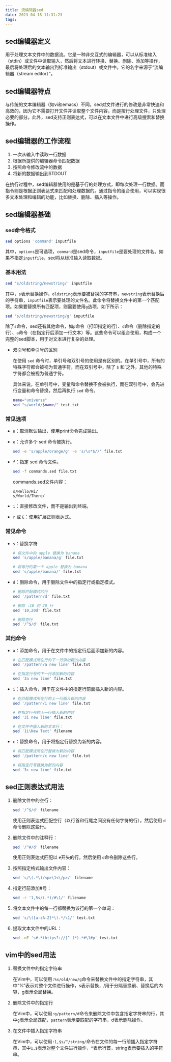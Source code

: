 ```yaml
---
title: 流编辑器sed
date: 2023-04-18 11:31:23
tags:
---
```


## sed编辑器定义

用于处理文本文件中的数据流。它是一种非交互式的编辑器，可以从标准输入（stdin）或文件中读取输入，然后将文本进行转换、替换、删除、添加等操作，最后将处理后的文本输出到标准输出（stdout）或文件中。它的名字来源于“流编辑器（stream editor）”。

## sed编辑器特点

与传统的文本编辑器（如vi和emacs）不同，sed对文件进行的修改是非常快速和高效的，因为它不需要打开文件并读取整个文件内容，而是按行处理文件，只处理必要的部分。此外，sed支持正则表达式，可以在文本文件中进行高级搜索和替换操作。

## sed编辑器的工作流程

1. 一次从输入中读取一行数据
2. 根据所提供的编辑器命令匹配数据
3. 按照命令修改流中的数据
4. 将新的数据输出到STDOUT

在执行过程中，sed编辑器使用的是基于行的处理方式，即每次处理一行数据。而指令则是根据正则表达式来匹配和处理数据的。通过指令的组合使用，可以实现很多文本处理和编辑的功能，比如替换、删除、插入等操作。

## sed编辑器基础

### sed命令格式

```bash
sed options 'command' inputfile
```

其中，`options`是可选项，`command`是sed命令，`inputfile`是要处理的文件名。如果不指定`inputfile`，sed将从标准输入读取数据。

### 基本用法

```bash
sed 's/oldstring/newstring/' inputfile
```

其中，`s`表示替换操作，`oldstring`表示要被替换的字符串，`newstring`表示替换后的字符串，`inputfile`表示要处理的文件名。此命令将替换文件中的第一个匹配项。如果要替换所有匹配项，则需要使用`g`选项，如下所示：

```bash
sed 's/oldstring/newstring/g' inputfile
```

除了`s`命令，sed还有其他命令，如`p`命令（打印指定的行）、`d`命令（删除指定的行）、`a`命令（在指定行后添加一行文本）等。这些命令可以组合使用，构成一个完整的sed脚本，用于对文本进行复杂的处理。

- 双引号和单引号的区别

    在使用 `sed` 命令时，单引号和双引号的使用是有区别的。在单引号中，所有的特殊字符都会被视为普通字符，而在双引号中，除了 `$` 和`之外，其他的特殊字符都会被视为普通字符。

    具体来说，在单引号中，变量和命令替换不会被执行，而在双引号中，会先进行变量和命令替换，然后再执行 `sed` 命令。

    ```bash
    name="universe"
    sed "s/world/$name/" test.txt
    ```

### 常见选项

- `n`：取消默认输出，使用print命令完成输出。
- `e`：允许多个 sed 命令被执行。

    ```bash
    sed -e 's/apple/orange/g' -e 's/\s*$//' file.txt
    ```

- `f`：指定 sed 命令文件。

    ```bash
    sed -f commands.sed file.txt
    ```

    commands.sed文件内容：

    ```text
    s/Hello/Hi/
    s/World/There/
    ```

- `i`：直接修改文件，而不是输出到终端。
- `r` 或 `E`：使用扩展正则表达式。

### 常见命令

- `s`：替换字符

    ```bash
    # 将文件中的 apple 替换为 banana
    sed 's/apple/banana/g' file.txt
    
    # 将每行的第一个 apple 替换为 banana
    sed 's/apple/banana/' file.txt
    ```

- `d`：删除命令，用于删除文件中的指定行或指定模式。

    ```bash
    # 删除匹配模式的行
    sed '/pattern/d' file.txt
    
    # 删除 :10 到 20 行
    sed '10,20d' file.txt
    
    # 删除空行
    sed '/^$/d' file.txt
    ```

### 其他命令

- `a`：添加命令，用于在文件中的指定行后面添加新的内容。

    ```bash
    # 在匹配模式所在行的下一行添加新的内容
    sed '/pattern/a new line' file.txt
    
    # 在指定行号的下一行添加新的内容
    sed '3a new line' file.txt
    ```

- `i`：插入命令，用于在文件中的指定行前面插入新的内容。

    ```bash
    # 在匹配模式所在行的上一行插入新的内容
    sed '/pattern/i new line' file.txt
    
    # 在指定行号的上一行插入新的内容
    sed '3i new line' file.txt
    
    # 在文件中插入新的文本行：
    sed '1i\New Text' filename
    ```

- `c`：替换命令，用于将指定行替换为新的内容。

    ```bash
    # 将匹配模式所在行替换为新的内容
    sed '/pattern/c new line' file.txt
    
    # 将指定行号替换为新的内容
    sed '3c new line' file.txt
    ```

## sed正则表达式用法

1. 删除文件中的空行：

    ```bash
    sed '/^$/d' filename
    ```

    使用正则表达式匹配空行（以行首和行尾之间没有任何字符的行），然后使用 `d` 命令删除这些行。

2. 删除文件中的注释行：

    ```bash
    sed '/^#/d' filename
    ```

    使用正则表达式匹配以 `#`开头的行，然后使用 `d`命令删除这些行。

3. 按照指定格式输出文件内容：

    ```bash
    sed 's/\(.*\)/<p>\1<\/p>/' filename
    ```

4. 指定行前添加#号：

    ```bash
    sed -r '1,5s/(.*)/#\1/' filename
    ```

5. 将文本文件中的每一行都替换为该行的第一个单词：

    ```bash
    sed 's/\([a-zA-Z]*\).*/\1/' test.txt
    ```

6. 提取文本文件中的URL：

    ```bash
    sed -nE 's#.*(https?://[^ ]*).*#\1#p' test.txt
    ```

## vim中的sed用法

1. 替换文件中的指定字符串

    在Vim中，可以使用`:%s/old/new/g`命令来替换文件中的指定字符串，其中“%”表示对整个文件进行操作，s表示替换，/用于分隔替换前、替换后的内容，g表示全局替换。

2. 删除文件中的指定行

    在Vim中，可以使用`:g/pattern/d`命令来删除文件中包含指定字符串的行，其中`g`表示全局匹配，`pattern`表示要匹配的字符串，d表示删除操作。

3. 在文件中插入指定字符串

    在Vim中，可以使用`:1,$s/^/string/`命令在文件的每一行前插入指定字符串，其中`1,$`表示对整个文件进行操作，^表示行首，string表示要插入的字符串。
